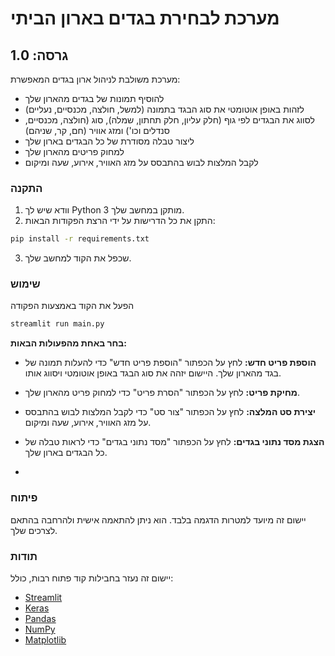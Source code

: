 # מערכת לבחירת בגדים בארון הביתי

## גרסה: 1.0
מערכת משולבת לניהול ארון בגדים המאפשרת:
- להוסיף תמונות של בגדים מהארון שלך
- לזהות באופן אוטומטי את סוג הבגד בתמונה (למשל, חולצה, מכנסיים, נעליים)
- לסווג את הבגדים לפי גוף (חלק עליון, חלק תחתון, שמלה), סוג (חולצה, מכנסיים, סנדלים וכו') ומזג אוויר (חם, קר, שניהם)
- ליצור טבלה מסודרת של כל הבגדים בארון שלך
- למחוק פריטים מהארון שלך
- לקבל המלצות לבוש בהתבסס על מזג האוויר, אירוע, שעה ומיקום

  
### התקנה

1. וודא שיש לך Python 3 מותקן במחשב שלך.
2. התקן את כל הדרישות על ידי הרצת הפקודות הבאות:

```bash
pip install -r requirements.txt
```

3. שכפל את הקוד למחשב שלך.


### שימוש

הפעל את הקוד באמצעות הפקודה
```bash
streamlit run main.py
```

**בחר באחת מהפעולות הבאות:**

- **הוספת פריט חדש:** לחץ על הכפתור "הוספת פריט חדש" כדי להעלות תמונה של בגד מהארון שלך. היישום יזהה את סוג הבגד באופן אוטומטי ויסווג אותו.
- **מחיקת פריט:** לחץ על הכפתור "הסרת פריט" כדי למחוק פריט מהארון שלך.
- **יצירת סט המלצה:** לחץ על הכפתור "צור סט" כדי לקבל המלצות לבוש בהתבסס על מזג האוויר, אירוע, שעה ומיקום.
- **הצגת מסד נתוני בגדים:** לחץ על הכפתור "מסד נתוני בגדים" כדי לראות טבלה של כל הבגדים בארון שלך.

- 

### פיתוח 

יישום זה מיועד למטרות הדגמה בלבד. הוא ניתן להתאמה אישית ולהרחבה בהתאם לצרכים שלך.



### תודות

יישום זה נעזר בחבילות קוד פתוח רבות, כולל:

- [Streamlit](https://docs.streamlit.io/)
- [Keras](https://keras.io/)
- [Pandas](https://pandas.pydata.org/)
- [NumPy](https://numpy.org/)
- [Matplotlib](https://matplotlib.org/)












